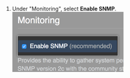 1. Under "Monitoring", select **Enable SNMP**. ![Button to enable SNMP](/assets/images/enterprise/management-console/enable-snmp.png)

